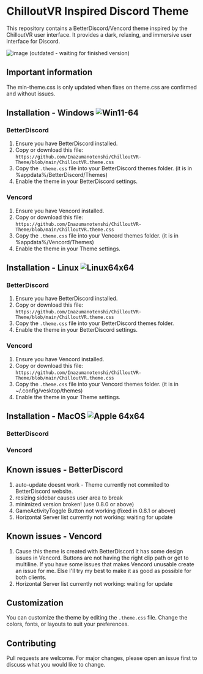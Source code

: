 # ChilloutVR Inspired Discord Theme

This repository contains a BetterDiscord/Vencord theme inspired by the ChilloutVR user interface. It provides a dark, relaxing, and immersive user interface for Discord.

![image](https://github.com/user-attachments/assets/23d6192e-a560-40c4-a0f2-9273f0b1da8b)
(outdated - waiting for finished version)

## Important information

The min-theme.css is only updated when fixes on theme.css are confirmed and without issues.


## Installation - Windows ![Win11-64](https://github.com/user-attachments/assets/7d608b92-8bc6-45d6-a612-3cb2c54a1594)

### BetterDiscord
1. Ensure you have BetterDiscord installed.
2. Copy or download this file: `https://github.com/Inazumanotenshi/ChilloutVR-Theme/blob/main/ChilloutVR.theme.css`
3. Copy the `.theme.css` file into your BetterDiscord themes folder. (it is in %appdata%/BetterDiscord/Themes)
4. Enable the theme in your BetterDiscord settings.

### Vencord
1. Ensure you have Vencord installed.
2. Copy or download this file: `https://github.com/Inazumanotenshi/ChilloutVR-Theme/blob/main/ChilloutVR.theme.css`
3. Copy the `.theme.css` file into your Vencord themes folder. (it is in %appdata%/Vencord/Themes)
4. Enable the theme in your Theme settings.


## Installation - Linux ![Linux64x64](https://github.com/user-attachments/assets/7e3757a8-7b79-43e5-9a46-7c8a9e9bc527)

### BetterDiscord
1. Ensure you have BetterDiscord installed.
2. Copy or download this file: `https://github.com/Inazumanotenshi/ChilloutVR-Theme/blob/main/ChilloutVR.theme.css`
3. Copy the `.theme.css` file into your BetterDiscord themes folder.
4. Enable the theme in your BetterDiscord settings.

### Vencord
1. Ensure you have Vencord installed.
2. Copy or download this file: `https://github.com/Inazumanotenshi/ChilloutVR-Theme/blob/main/ChilloutVR.theme.css`
3. Copy the `.theme.css` file into your Vencord themes folder. (it is in ~/.config/vesktop/themes)
4. Enable the theme in your Theme settings.

## Installation - MacOS ![Apple 64x64](https://github.com/user-attachments/assets/3373dc6e-46e0-4c36-91b3-fc68ab354903)


### BetterDiscord

### Vencord


## Known issues - BetterDiscord

1. auto-update doesnt work - Theme currently not commited to BetterDiscord website.
2. resizing sidebar causes user area to break
3. minimized version broken! (use 0.8.0 or above)
4. GameActivityToggle Button not working (fixed in 0.8.1 or above)
5. Horizontal Server list currently not working: waiting for update

## Known issues - Vencord

1. Cause this theme is created with BetterDiscord it has some design issues in Vencord. Buttons are not having the right clip path or get to multiline. If you have some issues that makes Vencord unusable create an issue for me. Else I'll try my best to make it as good as possible for both clients.
2. Horizontal Server list currently not working: waiting for update


## Customization

You can customize the theme by editing the `.theme.css` file. Change the colors, fonts, or layouts to suit your preferences.

## Contributing

Pull requests are welcome. For major changes, please open an issue first to discuss what you would like to change.
